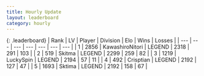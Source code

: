 ```yaml
---
title: Hourly Update
layout: leaderboard
category: hourly
---
```


{: .leaderboard}
| Rank | LV | Player | Division | Elo | Wins | Losses |
| --- | --- | --- | --- | --- | --- | --- |
| <span data-change="0">1</span> | 2856 | <span title="ID: 164871">KawashiroNitori</span> | LEGEND | <span data-change="0">2318</span> | <span data-change="0">291</span> | <span data-change="0">103</span> |
| <span data-change="0">2</span> | 519 | <span title="ID: 402846">Skitma</span> | LEGEND | <span data-change="-2">2299</span> | <span data-change="4">259</span> | <span data-change="1">82</span> |
| <span data-change="0">3</span> | 1219 | <span title="ID: 498412">LuckySpin</span> | LEGEND | <span data-change="0">2194</span> | <span data-change="0">57</span> | <span data-change="0">11</span> |
| <span data-change="0">4</span> | 492 | <span title="ID: 665674">Crisptian</span> | LEGEND | <span data-change="0">2192</span> | <span data-change="0">127</span> | <span data-change="0">47</span> |
| <span data-change="0">5</span> | 1693 | <span title="ID: 353063">Sktima</span> | LEGEND | <span data-change="0">2192</span> | <span data-change="0">158</span> | <span data-change="0">67</span> |